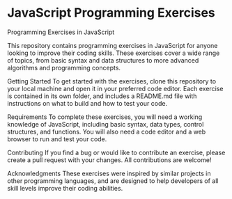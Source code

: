 # JavaScript Programming Exercises
Programming Exercises in JavaScript

This repository contains programming exercises in JavaScript for anyone looking to improve their coding skills. These exercises cover a wide range of topics, from basic syntax and data structures to more advanced algorithms and programming concepts.

Getting Started
To get started with the exercises, clone this repository to your local machine and open it in your preferred code editor. Each exercise is contained in its own folder, and includes a README.md file with instructions on what to build and how to test your code.

Requirements
To complete these exercises, you will need a working knowledge of JavaScript, including basic syntax, data types, control structures, and functions. You will also need a code editor and a web browser to run and test your code.

Contributing
If you find a bug or would like to contribute an exercise, please create a pull request with your changes. All contributions are welcome!


Acknowledgments
These exercises were inspired by similar projects in other programming languages, and are designed to help developers of all skill levels improve their coding abilities.
